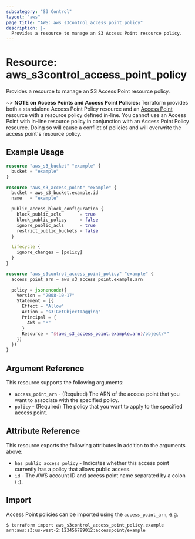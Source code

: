 ```yaml
---
subcategory: "S3 Control"
layout: "aws"
page_title: "AWS: aws_s3control_access_point_policy"
description: |-
  Provides a resource to manage an S3 Access Point resource policy.
---
```


# Resource: aws_s3control_access_point_policy

Provides a resource to manage an S3 Access Point resource policy.

~> **NOTE on Access Points and Access Point Policies:** Terraform provides both a standalone Access Point Policy resource and an [Access Point](s3_access_point.html) resource with a resource policy defined in-line. You cannot use an Access Point with in-line resource policy in conjunction with an Access Point Policy resource. Doing so will cause a conflict of policies and will overwrite the access point's resource policy.

## Example Usage

```terraform
resource "aws_s3_bucket" "example" {
  bucket = "example"
}

resource "aws_s3_access_point" "example" {
  bucket = aws_s3_bucket.example.id
  name   = "example"

  public_access_block_configuration {
    block_public_acls       = true
    block_public_policy     = false
    ignore_public_acls      = true
    restrict_public_buckets = false
  }

  lifecycle {
    ignore_changes = [policy]
  }
}

resource "aws_s3control_access_point_policy" "example" {
  access_point_arn = aws_s3_access_point.example.arn

  policy = jsonencode({
    Version = "2008-10-17"
    Statement = [{
      Effect = "Allow"
      Action = "s3:GetObjectTagging"
      Principal = {
        AWS = "*"
      }
      Resource = "${aws_s3_access_point.example.arn}/object/*"
    }]
  })
}
```

## Argument Reference

This resource supports the following arguments:

* `access_point_arn` - (Required) The ARN of the access point that you want to associate with the specified policy.
* `policy` - (Required) The policy that you want to apply to the specified access point.

## Attribute Reference

This resource exports the following attributes in addition to the arguments above:

* `has_public_access_policy` - Indicates whether this access point currently has a policy that allows public access.
* `id` - The AWS account ID and access point name separated by a colon (`:`).

## Import

Access Point policies can be imported using the `access_point_arn`, e.g.

```
$ terraform import aws_s3control_access_point_policy.example arn:aws:s3:us-west-2:123456789012:accesspoint/example
```
